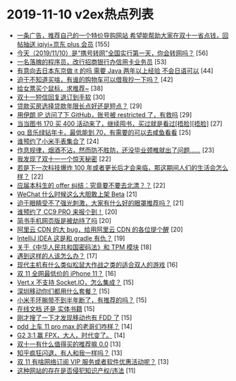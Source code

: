 # 2019-11-10 v2ex热点列表

+ [一条广告，推荐自己的一个特价导购网站 希望能帮助大家在双十一省点钱，回帖抽送 iqiyi+京东 plus 会员](https://www.v2ex.com/t/618106#reply155) [155]
+ [今天（2019/11/10）是“携号转网”全国实行第一天，你会转网吗？](https://www.v2ex.com/t/618062#reply56) [56]
+ [一名落魄的程序员，改行招商银行办信用卡业务员](https://www.v2ex.com/t/618122#reply53) [53]
+ [有意向去日本东京做 it 的吗 需要 Java 两年以上经验 不会日语可以](https://www.v2ex.com/t/618117#reply44) [44]
+ [迫于不知道买啥，有谁的购物车可以借我抄一下吗？](https://www.v2ex.com/t/618067#reply42) [42]
+ [给女票买个鼠标，求推荐~](https://www.v2ex.com/t/618048#reply38) [38]
+ [双十一短信回复退订到手软](https://www.v2ex.com/t/618132#reply30) [30]
+ [贷款买房选择贷款年限长点好还是短点？](https://www.v2ex.com/t/618086#reply29) [29]
+ [用伊朗 IP 访问了下 GitHub，账号被 restricted 了，有救吗](https://www.v2ex.com/t/618123#reply29) [29]
+ [当当图书 170 买 400 活动来了，继续囤书，买过就是看过[捂脸][捂脸]](https://www.v2ex.com/t/618127#reply27) [27]
+ [qq 音乐绿钻年卡，最低能到 70，有需要的可以去咸鱼看看](https://www.v2ex.com/t/618060#reply25) [25]
+ [谁预约了小米手表集合了](https://www.v2ex.com/t/618077#reply24) [24]
+ [作息规律，烟酒不沾，然而防不胜防，还没毕业颈椎就出了问题……](https://www.v2ex.com/t/618149#reply23) [23]
+ [我发现了双十一一个惊天秘密](https://www.v2ex.com/t/618073#reply22) [22]
+ [若是下一次科技爆炸 100 年或者更长后才会来临，那这期间人们的生活会怎么样？](https://www.v2ex.com/t/618080#reply22) [22]
+ [应届本科生的 offer 纠结：究竟要不要去北漂？？](https://www.v2ex.com/t/618199#reply22) [22]
+ [WeChat 什么时候这么大胆敢上架 Beta](https://www.v2ex.com/t/618054#reply21) [21]
+ [迫于眼睛受不了强光刺激，大家有什么好的眼罩推荐吗？](https://www.v2ex.com/t/618063#reply21) [21]
+ [谁预约了 CC9 PRO 来报个到！](https://www.v2ex.com/t/618051#reply20) [20]
+ [简书手机网页版是被劫持了吗](https://www.v2ex.com/t/618052#reply20) [20]
+ [阿里云 CDN 的大 bug，给用阿里云 CDN 的各位提个醒](https://www.v2ex.com/t/618142#reply20) [20]
+ [IntelliJ IDEA 这是和 gradle 有仇？](https://www.v2ex.com/t/618151#reply19) [19]
+ [关于《中华人民共和国密码法》和 TPM 模块](https://www.v2ex.com/t/618112#reply18) [18]
+ [遇到这样的人该怎么办？](https://www.v2ex.com/t/618118#reply17) [17]
+ [现代主机有什么类似松鼠大作战之类的适合双人的游戏](https://www.v2ex.com/t/618049#reply16) [16]
+ [双 11 全网最低价的 iPhone 11？](https://www.v2ex.com/t/618161#reply16) [16]
+ [Vert.x 不支持 Socket.IO，怎么集成？](https://www.v2ex.com/t/618065#reply15) [15]
+ [深圳移动你们都用什么套餐？](https://www.v2ex.com/t/618068#reply15) [15]
+ [小米手环腕带不到半年断了，有推荐的吗？](https://www.v2ex.com/t/618095#reply15) [15]
+ [在线文档 还是 实体书籍](https://www.v2ex.com/t/618138#reply15) [15]
+ [刚才搜了一下才发现移动也有 FDD 了](https://www.v2ex.com/t/618159#reply15) [15]
+ [pdd 上车 11 pro max 的老哥们咋样？](https://www.v2ex.com/t/618129#reply14) [14]
+ [G2 3:1 赢 FPX，大人，时代变了。](https://www.v2ex.com/t/618183#reply14) [14]
+ [双十一有什么值得买的推荐嘛 0.0](https://www.v2ex.com/t/618091#reply13) [13]
+ [知乎疯狂闪退，有人和我一样吗？](https://www.v2ex.com/t/618155#reply13) [13]
+ [双 11 有啥网络订阅 VIP 服务或者软件优惠活动呢？](https://www.v2ex.com/t/618210#reply13) [13]
+ [这种网站的存在是否侵犯知识产权/违法](https://www.v2ex.com/t/618141#reply11) [11]
